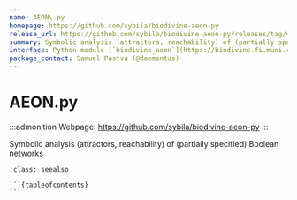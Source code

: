 ```yaml
---
name: AEON\.py
homepage: https://github.com/sybila/biodivine-aeon-py
release_url: https://github.com/sybila/biodivine-aeon-py/releases/tag/v{}
summary: Symbolic analysis (attractors, reachability) of (partially specified) Boolean networks
interface: Python module [`biodivine_aeon`](https://biodivine.fi.muni.cz/docs/aeon-py/latest/)
package_contact: Samuel Pastva (@daemontus)
---
```


# AEON.py

:::admonition
Webpage: https://github.com/sybila/biodivine-aeon-py
:::

Symbolic analysis (attractors, reachability) of (partially specified) Boolean networks

````{admonition} Notebooks
:class: seealso

```{tableofcontents}
```

````
